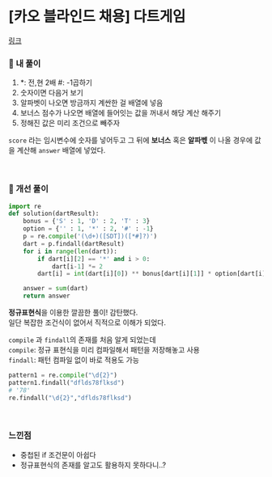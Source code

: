 # [카오 블라인드 채용] 다트게임

[링크](https://programmers.co.kr/learn/courses/30/lessons/17682)

### 📌 내 풀이

1. \*: 전,현 2배 #: -1곱하기
2. 숫자이면 다음거 보기
3. 알파벳이 나오면 방금까지 계싼한 걸 배열에 넣음
4. 보너스 점수가 나오면 배열에 들어잇는 값을 꺼내서 해당 계산 해주기
5. 정해진 값은 미리 조건으로 빼주자

`score` 라는 임시변수에 숫자를 넣어두고
그 뒤에 **보너스** 혹은 **알파벣** 이 나올 경우에 값을 계산해 `answer` 배열에 넣었다.

<br>

### 📌 개선 풀이

```py
import re
def solution(dartResult):
    bonus = {'S' : 1, 'D' : 2, 'T' : 3}
    option = {'' : 1, '*' : 2, '#' : -1}
    p = re.compile('(\d+)([SDT])([*#]?)')
    dart = p.findall(dartResult)
    for i in range(len(dart)):
        if dart[i][2] == '*' and i > 0:
            dart[i-1] *= 2
        dart[i] = int(dart[i][0]) ** bonus[dart[i][1]] * option[dart[i][2]]

    answer = sum(dart)
    return answer
```

**정규표현식**을 이용한 깔끔한 풀이! 감탄했다.  
일단 복잡한 조건식이 없어서 직적으로 이해가 되었다.

`compile` 과 `findall`의 존재를 처음 알게 되었는데  
`compile`: 정규 표현식을 미리 컴파일해서 패턴을 저장해놓고 사용  
`findall`: 패턴 컴파일 없이 바로 적용도 가능

```py
pattern1 = re.compile("\d{2}")
pattern1.findall("dflds78flksd")
# '78'
re.findall("\d{2}","dflds78flksd")
```

<br>

### 느낀점

- 중첩된 if 조건문이 아쉽다
- 정규표현식의 존재를 알고도 활용하지 못하다니..?
